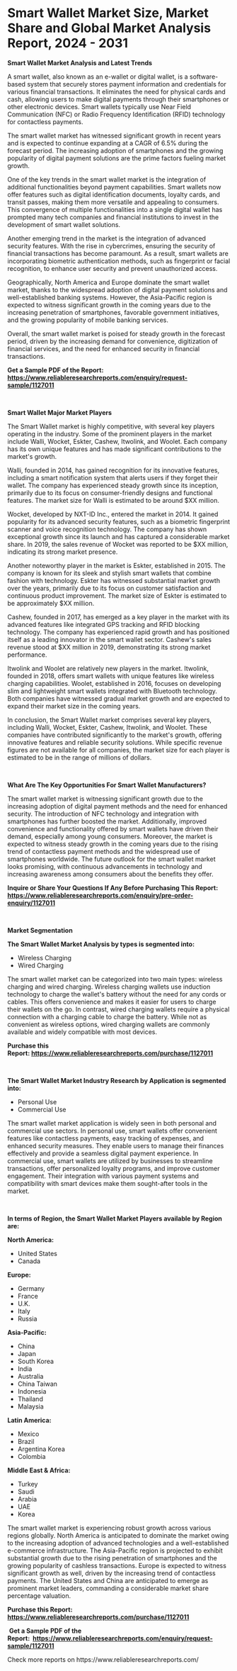 <p><h1>Smart Wallet Market Size, Market Share and Global Market Analysis Report, 2024 - 2031</h1></p><p><strong>Smart Wallet Market Analysis and Latest Trends</strong></p>
<p><p>A smart wallet, also known as an e-wallet or digital wallet, is a software-based system that securely stores payment information and credentials for various financial transactions. It eliminates the need for physical cards and cash, allowing users to make digital payments through their smartphones or other electronic devices. Smart wallets typically use Near Field Communication (NFC) or Radio Frequency Identification (RFID) technology for contactless payments.</p><p>The smart wallet market has witnessed significant growth in recent years and is expected to continue expanding at a CAGR of 6.5% during the forecast period. The increasing adoption of smartphones and the growing popularity of digital payment solutions are the prime factors fueling market growth.</p><p>One of the key trends in the smart wallet market is the integration of additional functionalities beyond payment capabilities. Smart wallets now offer features such as digital identification documents, loyalty cards, and transit passes, making them more versatile and appealing to consumers. This convergence of multiple functionalities into a single digital wallet has prompted many tech companies and financial institutions to invest in the development of smart wallet solutions.</p><p>Another emerging trend in the market is the integration of advanced security features. With the rise in cybercrimes, ensuring the security of financial transactions has become paramount. As a result, smart wallets are incorporating biometric authentication methods, such as fingerprint or facial recognition, to enhance user security and prevent unauthorized access.</p><p>Geographically, North America and Europe dominate the smart wallet market, thanks to the widespread adoption of digital payment solutions and well-established banking systems. However, the Asia-Pacific region is expected to witness significant growth in the coming years due to the increasing penetration of smartphones, favorable government initiatives, and the growing popularity of mobile banking services.</p><p>Overall, the smart wallet market is poised for steady growth in the forecast period, driven by the increasing demand for convenience, digitization of financial services, and the need for enhanced security in financial transactions.</p></p>
<p><strong>Get a Sample PDF of the Report:&nbsp; <a href="https://www.reliableresearchreports.com/enquiry/request-sample/1127011">https://www.reliableresearchreports.com/enquiry/request-sample/1127011</a></strong></p>
<p>&nbsp;</p>
<p><strong>Smart Wallet Major Market Players</strong></p>
<p><p>The Smart Wallet market is highly competitive, with several key players operating in the industry. Some of the prominent players in the market include Walli, Wocket, Eskter, Cashew, Itwolink, and Woolet. Each company has its own unique features and has made significant contributions to the market's growth.</p><p>Walli, founded in 2014, has gained recognition for its innovative features, including a smart notification system that alerts users if they forget their wallet. The company has experienced steady growth since its inception, primarily due to its focus on consumer-friendly designs and functional features. The market size for Walli is estimated to be around $XX million.</p><p>Wocket, developed by NXT-ID Inc., entered the market in 2014. It gained popularity for its advanced security features, such as a biometric fingerprint scanner and voice recognition technology. The company has shown exceptional growth since its launch and has captured a considerable market share. In 2019, the sales revenue of Wocket was reported to be $XX million, indicating its strong market presence.</p><p>Another noteworthy player in the market is Eskter, established in 2015. The company is known for its sleek and stylish smart wallets that combine fashion with technology. Eskter has witnessed substantial market growth over the years, primarily due to its focus on customer satisfaction and continuous product improvement. The market size of Eskter is estimated to be approximately $XX million.</p><p>Cashew, founded in 2017, has emerged as a key player in the market with its advanced features like integrated GPS tracking and RFID blocking technology. The company has experienced rapid growth and has positioned itself as a leading innovator in the smart wallet sector. Cashew's sales revenue stood at $XX million in 2019, demonstrating its strong market performance.</p><p>Itwolink and Woolet are relatively new players in the market. Itwolink, founded in 2018, offers smart wallets with unique features like wireless charging capabilities. Woolet, established in 2016, focuses on developing slim and lightweight smart wallets integrated with Bluetooth technology. Both companies have witnessed gradual market growth and are expected to expand their market size in the coming years.</p><p>In conclusion, the Smart Wallet market comprises several key players, including Walli, Wocket, Eskter, Cashew, Itwolink, and Woolet. These companies have contributed significantly to the market's growth, offering innovative features and reliable security solutions. While specific revenue figures are not available for all companies, the market size for each player is estimated to be in the range of millions of dollars.</p></p>
<p>&nbsp;</p>
<p><strong>What Are The Key Opportunities For Smart Wallet Manufacturers?</strong></p>
<p><p>The smart wallet market is witnessing significant growth due to the increasing adoption of digital payment methods and the need for enhanced security. The introduction of NFC technology and integration with smartphones has further boosted the market. Additionally, improved convenience and functionality offered by smart wallets have driven their demand, especially among young consumers. Moreover, the market is expected to witness steady growth in the coming years due to the rising trend of contactless payment methods and the widespread use of smartphones worldwide. The future outlook for the smart wallet market looks promising, with continuous advancements in technology and increasing awareness among consumers about the benefits they offer.</p></p>
<p><strong>Inquire or Share Your Questions If Any Before Purchasing This Report: <a href="https://www.reliableresearchreports.com/enquiry/pre-order-enquiry/1127011">https://www.reliableresearchreports.com/enquiry/pre-order-enquiry/1127011</a></strong></p>
<p>&nbsp;</p>
<p><strong>Market Segmentation</strong></p>
<p><strong>The Smart Wallet Market Analysis by types is segmented into:</strong></p>
<p><ul><li>Wireless Charging</li><li>Wired Charging</li></ul></p>
<p><p>The smart wallet market can be categorized into two main types: wireless charging and wired charging. Wireless charging wallets use induction technology to charge the wallet's battery without the need for any cords or cables. This offers convenience and makes it easier for users to charge their wallets on the go. In contrast, wired charging wallets require a physical connection with a charging cable to charge the battery. While not as convenient as wireless options, wired charging wallets are commonly available and widely compatible with most devices.</p></p>
<p><strong>Purchase this Report:&nbsp;<a href="https://www.reliableresearchreports.com/purchase/1127011">https://www.reliableresearchreports.com/purchase/1127011</a></strong></p>
<p>&nbsp;</p>
<p><strong>The Smart Wallet Market Industry Research by Application is segmented into:</strong></p>
<p><ul><li>Personal Use</li><li>Commercial Use</li></ul></p>
<p><p>The smart wallet market application is widely seen in both personal and commercial use sectors. In personal use, smart wallets offer convenient features like contactless payments, easy tracking of expenses, and enhanced security measures. They enable users to manage their finances effectively and provide a seamless digital payment experience. In commercial use, smart wallets are utilized by businesses to streamline transactions, offer personalized loyalty programs, and improve customer engagement. Their integration with various payment systems and compatibility with smart devices make them sought-after tools in the market.</p></p>
<p>&nbsp;</p>
<p><strong>In terms of Region, the Smart Wallet Market Players available by Region are:</strong></p>
<p>
    <p> <strong> North America: </strong>
        <ul>
            <li>United States</li>
            <li>Canada</li>
        </ul>
        </p> 
    <p> <strong> Europe: </strong>
        <ul>
            <li>Germany</li>
            <li>France</li>
            <li>U.K.</li>
            <li>Italy</li>
            <li>Russia</li>
        </ul>
        </p> 
    <p> <strong> Asia-Pacific: </strong>
        <ul>
            <li>China</li>
            <li>Japan</li>
            <li>South Korea</li>
            <li>India</li>
            <li>Australia</li>
            <li>China Taiwan</li>
            <li>Indonesia</li>
            <li>Thailand</li>
            <li>Malaysia</li>
        </ul>
        </p> 
    <p> <strong> Latin America: </strong>
        <ul>
            <li>Mexico</li>
            <li>Brazil</li>
            <li>Argentina Korea</li>
            <li>Colombia</li>
        </ul>
        </p> 
    <p> <strong> Middle East & Africa: </strong>
        <ul>
            <li>Turkey</li>
            <li>Saudi</li>
            <li>Arabia</li>
            <li>UAE</li>
            <li>Korea</li>
        </ul>
    </p>
    </p>
<p><p>The smart wallet market is experiencing robust growth across various regions globally. North America is anticipated to dominate the market owing to the increasing adoption of advanced technologies and a well-established e-commerce infrastructure. The Asia-Pacific region is projected to exhibit substantial growth due to the rising penetration of smartphones and the growing popularity of cashless transactions. Europe is expected to witness significant growth as well, driven by the increasing trend of contactless payments. The United States and China are anticipated to emerge as prominent market leaders, commanding a considerable market share percentage valuation.</p></p>
<p><strong>Purchase this Report: <a href="https://www.reliableresearchreports.com/purchase/1127011">https://www.reliableresearchreports.com/purchase/1127011</a></strong></p>
<p>&nbsp;<strong>Get a Sample PDF of the Report:&nbsp;&nbsp;<a href="https://www.reliableresearchreports.com/enquiry/request-sample/1127011">https://www.reliableresearchreports.com/enquiry/request-sample/1127011</a></strong></p>
<p><strong></strong></p>
<p>Check more reports on https://www.reliableresearchreports.com/</p>
